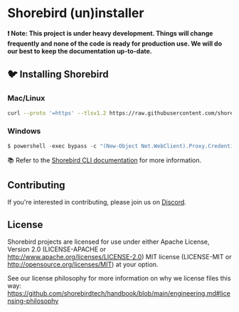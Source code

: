 # Shorebird (un)installer

**❗️ Note: This project is under heavy development. Things will change frequently and none of the code is ready for production use. We will do our best to keep the documentation up-to-date.**

## 🐦 Installing Shorebird

### Mac/Linux
```bash
curl --proto '=https' --tlsv1.2 https://raw.githubusercontent.com/shorebirdtech/install/main/install.sh -sSf | sh
```

### Windows
```powershell
$ powershell -exec bypass -c "(New-Object Net.WebClient).Proxy.Credentials=[Net.CredentialCache]::DefaultNetworkCredentials;iwr -UseBasicParsing 'https://raw.githubusercontent.com/shorebirdtech/install/main/install.ps1'|iex"
```

📚 Refer to the [Shorebird CLI documentation](https://github.com/shorebirdtech/shorebird/blob/main/packages/shorebird_cli/README.md) for more information.


## Contributing

If you're interested in contributing, please join us on
[Discord](https://discord.gg/9hKJcWGcaB).

## License

Shorebird projects are licensed for use under either Apache License, Version 2.0
(LICENSE-APACHE or http://www.apache.org/licenses/LICENSE-2.0) MIT license
(LICENSE-MIT or http://opensource.org/licenses/MIT) at your option.

See our license philosophy for more information on why we license files this
way:
https://github.com/shorebirdtech/handbook/blob/main/engineering.md#licensing-philosophy

